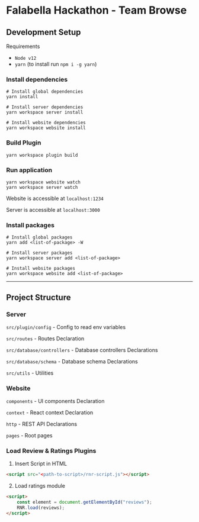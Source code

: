 # Falabella Hackathon - Team Browse

## Development Setup

Requirements

- `Node v12`
- `yarn` (to install run `npm i -g yarn`)

### Install dependencies

```
# Install global dependencies
yarn install

# Install server dependencies
yarn workspace server install

# Install website dependencies
yarn workspace website install
```

### Build Plugin
```
yarn workspace plugin build
```

### Run application

```
yarn workspace website watch
yarn workspace server watch
```

Website is accessible at `localhost:1234`

Server is accessible at `localhost:3000`

### Install packages

```
# Install global packages
yarn add <list-of-package> -W

# Install server packages
yarn workspace server add <list-of-package>

# Install website packages
yarn workspace website add <list-of-package>
```

---

## Project Structure

### Server

`src/plugin/config` - Config to read env variables

`src/routes` - Routes Declaration

`src/database/controllers` - Database controllers Declarations

`src/database/schema` - Database schema Declarations

`src/utils` - Utilities

### Website

`components` - UI components Declaration

`context` - React context Declaration

`http` - REST API Declarations

`pages` - Root pages



### Load Review & Ratings Plugins

1. Insert Script in HTML
```html
<script src="<path-to-script>/rnr-script.js"></script>
```

2. Load ratings module
```html
<script>
    const element = document.getElementById("reviews");
    RNR.load(reviews);
</script>
```
